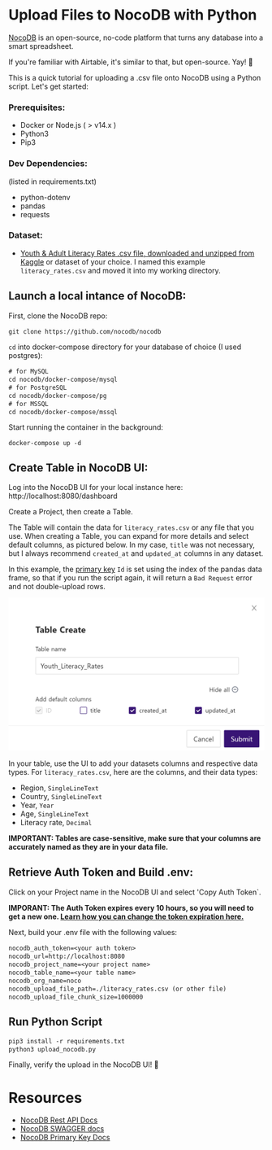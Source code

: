 # Upload Files to NocoDB with Python

[NocoDB](https://www.nocodb.com/) is an open-source, no-code platform that turns any database into a smart spreadsheet. 

If you're familiar with Airtable, it's similar to that, but open-source. Yay! 🎉

This is a quick tutorial for uploading a .csv file onto NocoDB using a Python script. Let's get started:

### Prerequisites:

- Docker or Node.js ( > v14.x )
- Python3
- Pip3

### Dev Dependencies:
(listed in requirements.txt)
- python-dotenv
- pandas
- requests

### Dataset:

- [Youth & Adult Literacy Rates .csv file, downloaded and unzipped from Kaggle](https://www.kaggle.com/datasets/thedevastator/youth-adult-literacy-rates-in-2019) or dataset of your choice. I named this example `literacy_rates.csv` and moved it into my working directory.

## Launch a local intance of NocoDB:

First, clone the NocoDB repo:
```
git clone https://github.com/nocodb/nocodb
```
`cd` into docker-compose directory for your database of choice (I used postgres):
```
# for MySQL
cd nocodb/docker-compose/mysql
# for PostgreSQL
cd nocodb/docker-compose/pg
# for MSSQL
cd nocodb/docker-compose/mssql
```
Start running the container in the background:
```
docker-compose up -d
```
## Create Table in NocoDB UI:
Log into the NocoDB UI for your local instance here: http://localhost:8080/dashboard

Create a Project, then create a Table. 

The Table will contain the data for `literacy_rates.csv` or any file that you use. When creating a Table, you can expand for more details and select default columns, as pictured below. In my case, `title` was not necessary, but I always recommend `created_at` and `updated_at` columns in any dataset. 

In this example, the [primary key](https://docs.nocodb.com/setup-and-usages/primary-key) `Id` is set using the index of the pandas data frame, so that if you run the script again, it will return a `Bad Request` error and not double-upload rows.

![](CreateTable.png)

In your table, use the UI to add your datasets columns and respective data types. For `literacy_rates.csv`, here are the columns, and their data types:

- Region, `SingleLineText`
- Country, `SingleLineText`
- Year, `Year`
- Age, `SingleLineText`
- Literacy rate, `Decimal`

**IMPORTANT: Tables are case-sensitive, make sure that your columns are accurately named as they are in your data file.**

## Retrieve Auth Token and Build .env:
Click on your Project name in the NocoDB UI and select 'Copy Auth Token`.

**IMPORANT: The Auth Token expires every 10 hours, so you will need to get a new one. [Learn how you can change the token expiration here.](https://docs.nocodb.com/developer-resources/accessing-apis)**

Next, build your .env file with the following values:

```
nocodb_auth_token=<your auth token>
nocodb_url=http://localhost:8080
nocodb_project_name=<your project name>
nocodb_table_name=<your table name>
nocodb_org_name=noco
nocodb_upload_file_path=./literacy_rates.csv (or other file)
nocodb_upload_file_chunk_size=1000000
```

## Run Python Script

```
pip3 install -r requirements.txt
python3 upload_nocodb.py
```

Finally, verify the upload in the NocoDB UI! 🎉

# Resources

- [NocoDB Rest API Docs](https://all-apis.nocodb.com/)
- [NocoDB SWAGGER docs](https://docs.nocodb.com/developer-resources/accessing-apis#swagger-ui) 
- [NocoDB Primary Key Docs](https://docs.nocodb.com/setup-and-usages/primary-key/)